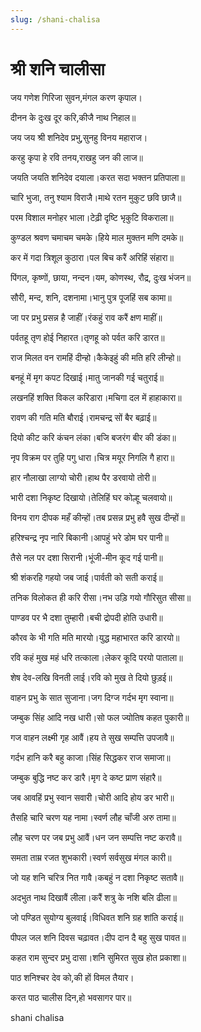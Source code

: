 ```yaml
---
slug: /shani-chalisa
---
```

# श्री शनि चालीसा


जय गणेश गिरिजा सुवन,मंगल करण कृपाल।

दीनन के दुःख दूर करि,कीजै नाथ निहाल॥

जय जय श्री शनिदेव प्रभु,सुनहु विनय महाराज।

करहु कृपा हे रवि तनय,राखहु जन की लाज॥


जयति जयति शनिदेव दयाला।करत सदा भक्तन प्रतिपाला॥

चारि भुजा, तनु श्याम विराजै।माथे रतन मुकुट छवि छाजै॥

परम विशाल मनोहर भाला।टेढ़ी दृष्टि भृकुटि विकराला॥

कुण्डल श्रवण चमाचम चमके।हिये माल मुक्तन मणि दमके॥

कर में गदा त्रिशूल कुठारा।पल बिच करैं अरिहिं संहारा॥

पिंगल, कृष्णों, छाया, नन्दन।यम, कोणस्थ, रौद्र, दुःख भंजन॥

सौरी, मन्द, शनि, दशनामा।भानु पुत्र पूजहिं सब कामा॥

जा पर प्रभु प्रसन्न है जाहीं।रंकहुं राव करैं क्षण माहीं॥

पर्वतहू तृण होई निहारत।तृणहू को पर्वत करि डारत॥

राज मिलत वन रामहिं दीन्हो।कैकेइहुं की मति हरि लीन्हो॥

बनहूं में मृग कपट दिखाई।मातु जानकी गई चतुराई॥

लखनहिं शक्ति विकल करिडारा।मचिगा दल में हाहाकारा॥

रावण की गति मति बौराई।रामचन्द्र सों बैर बढ़ाई॥

दियो कीट करि कंचन लंका।बजि बजरंग बीर की डंका॥

नृप विक्रम पर तुहि पगु धारा।चित्र मयूर निगलि गै हारा॥

हार नौलाखा लाग्यो चोरी।हाथ पैर डरवायो तोरी॥

भारी दशा निकृष्ट दिखायो।तेलिहिं घर कोल्हू चलवायो॥

विनय राग दीपक महँ कीन्हों।तब प्रसन्न प्रभु हवै सुख दीन्हों॥

हरिश्चन्द्र नृप नारि बिकानी।आपहुं भरे डोम घर पानी॥

तैसे नल पर दशा सिरानी।भूंजी-मीन कूद गई पानी॥

श्री शंकरहि गहयो जब जाई।पार्वती को सती कराई॥

तनिक विलोकत ही करि रीसा।नभ उड़ि गयो गौरिसुत सीसा॥

पाण्डव पर भै दशा तुम्हारी।बची द्रोपदी होति उधारी॥

कौरव के भी गति मति मारयो।युद्ध महाभारत करि डारयो॥

रवि कहं मुख महं धरि तत्काला।लेकर कूदि परयो पाताला॥

शेष देव-लखि विनती लाई।रवि को मुख ते दियो छुड़ई॥

वाहन प्रभु के सात सुजाना।जग दिग्ज गर्दभ मृग स्वाना॥

जम्बुक सिंह आदि नख धारी।सो फल ज्योतिष कहत पुकारी॥

गज वाहन लक्ष्मी गृह आवैं।हय ते सुख सम्पत्ति उपजावै॥

गर्दभ हानि करै बहु काजा।सिंह सिद्धकर राज समाजा॥

जम्बुक बुद्धि नष्ट कर डारै।मृग दे कष्ट प्राण संहारै॥

जब आवहिं प्रभु स्वान सवारी।चोरी आदि होय डर भारी॥

तैसहि चारि चरण यह नामा।स्वर्ण लौह चाँजी अरु तामा॥

लौह चरण पर जब प्रभु आवैं।धन जन सम्पत्ति नष्ट करावै॥

समता ताम्र रजत शुभकारी।स्वर्ण सर्वसुख मंगल कारी॥

जो यह शनि चरित्र नित गावै।कबहुं न दशा निकृष्ट सतावै॥

अदभुत नाथ दिखावैं लीला।करैं शत्रु के नशि बलि ढीला॥

जो पण्डित सुयोग्य बुलवाई।विधिवत शनि ग्रह शांति कराई॥

पीपल जल शनि दिवस चढ़ावत।दीप दान दै बहु सुख पावत॥

कहत राम सुन्दर प्रभु दासा।शनि सुमिरत सुख होत प्रकाशा॥


पाठ शनिश्चर देव को,की हों विमल तैयार।

करत पाठ चालीस दिन,हो भवसागर पार॥

<span class='index-text'> shani chalisa</span>